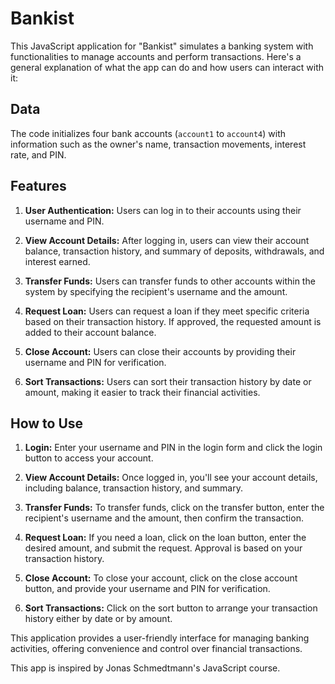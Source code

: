 # Bankist

This JavaScript application for "Bankist" simulates a banking system with functionalities to manage accounts and perform transactions. Here's a general explanation of what the app can do and how users can interact with it:

## Data

The code initializes four bank accounts (`account1` to `account4`) with information such as the owner's name, transaction movements, interest rate, and PIN.

## Features

1. **User Authentication:** Users can log in to their accounts using their username and PIN.

2. **View Account Details:** After logging in, users can view their account balance, transaction history, and summary of deposits, withdrawals, and interest earned.

3. **Transfer Funds:** Users can transfer funds to other accounts within the system by specifying the recipient's username and the amount.

4. **Request Loan:** Users can request a loan if they meet specific criteria based on their transaction history. If approved, the requested amount is added to their account balance.

5. **Close Account:** Users can close their accounts by providing their username and PIN for verification.

6. **Sort Transactions:** Users can sort their transaction history by date or amount, making it easier to track their financial activities.

## How to Use

1. **Login:** Enter your username and PIN in the login form and click the login button to access your account.

2. **View Account Details:** Once logged in, you'll see your account details, including balance, transaction history, and summary.

3. **Transfer Funds:** To transfer funds, click on the transfer button, enter the recipient's username and the amount, then confirm the transaction.

4. **Request Loan:** If you need a loan, click on the loan button, enter the desired amount, and submit the request. Approval is based on your transaction history.

5. **Close Account:** To close your account, click on the close account button, and provide your username and PIN for verification.

6. **Sort Transactions:** Click on the sort button to arrange your transaction history either by date or by amount.

This application provides a user-friendly interface for managing banking activities, offering convenience and control over financial transactions.

This app is inspired by Jonas Schmedtmann's JavaScript course.
